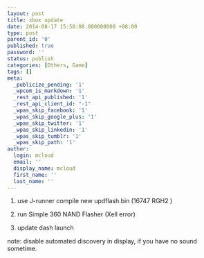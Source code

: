 ```yaml
---
layout: post
title: xbox update
date: 2014-08-17 15:58:08.000000000 +08:00
type: post
parent_id: '0'
published: true
password: ''
status: publish
categories: [Others, Game]
tags: []
meta:
  _publicize_pending: '1'
  _wpcom_is_markdown: '1'
  _rest_api_published: '1'
  _rest_api_client_id: "-1"
  _wpas_skip_facebook: '1'
  _wpas_skip_google_plus: '1'
  _wpas_skip_twitter: '1'
  _wpas_skip_linkedin: '1'
  _wpas_skip_tumblr: '1'
  _wpas_skip_path: '1'
author:
  login: mcloud
  email: ''
  display_name: mcloud
  first_name: ''
  last_name: ''
---
```

<ol>
<li>use J-runner compile new updflash.bin (16747 RGH2 )</li>
<li>
<p>run Simple 360 NAND Flasher (Xell error) </p>
</li>
<li>
<p>update dash launch</p>
</li>
</ol>
<p>note: disable automated discovery in display, if you have no sound sometime.</p>
<p> </p>
<p> </p>
